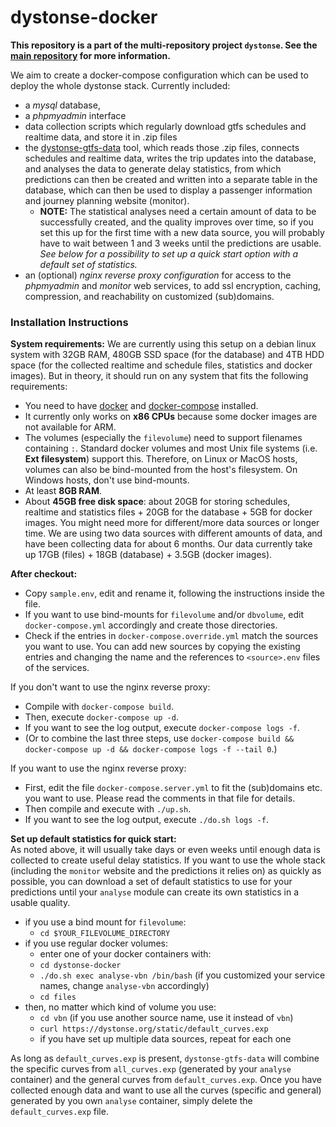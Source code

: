 # dystonse-docker

**This repository is a part of the multi-repository project `dystonse`. See the [main repository](https://github.com/dystonse/dystonse) for more information.**

We aim to create a docker-compose configuration which can be used to deploy the whole dystonse stack. Currently included:
* a _mysql_ database, 
* a _phpmyadmin_ interface
* data collection scripts which regularly download gtfs schedules and realtime data, and store it in .zip files
* the [dystonse-gtfs-data](https://github.com/dystonse/dystonse-gtfs-data) tool, which reads those .zip files, connects schedules and realtime data, writes the trip updates into the database, and analyses the data to generate delay statistics, from which predictions can then be created and written into a separate table in the database, which can then be used to display a passenger information and journey planning website (monitor). 
   * **NOTE:** The statistical analyses need a certain amount of data to be successfully created, and the quality improves over time, so if you set this up for the first time with a new data source, you will probably have to wait between 1 and 3 weeks until the predictions are usable. *See below for a possibility to set up a quick start option with a default set of statistics.*
* an (optional) _nginx reverse proxy configuration_ for access to the _phpmyadmin_ and _monitor_ web services, to add ssl encryption, caching, compression, and reachability on customized (sub)domains.

### Installation Instructions

**System requirements:**
We are currently using this setup on a debian linux system with 32GB RAM, 480GB SSD space (for the database) and 4TB HDD space (for the collected realtime and schedule files, statistics and docker images). But in theory, it should run on any system that fits the following requirements:

* You need to have [docker](https://docs.docker.com/get-docker/) and [docker-compose](https://docs.docker.com/compose/install/) installed.
* It currently only works on **x86 CPUs** because some docker images are not available for ARM.
* The volumes (especially the `filevolume`) need to support filenames containing `:`. Standard docker volumes and most Unix file systems (i.e. **Ext filesystem**) support this. Therefore, on Linux or MacOS hosts, volumes can also be bind-mounted from the host's filesystem. On Windows hosts, don't use bind-mounts.
* At least **8GB RAM**.
* About **45GB free disk space**: about 20GB for storing schedules, realtime and statistics files + 20GB for the database + 5GB for docker images. 
You might need more for different/more data sources or longer time. We are using two data sources with different amounts of data, and have been collecting data for about 6 months. Our data currently take up 17GB (files) + 18GB (database) + 3.5GB (docker images).

**After checkout:**
* Copy `sample.env`, edit and rename it, following the instructions inside the file.
* If you want to use bind-mounts for `filevolume` and/or `dbvolume`, edit `docker-compose.yml` accordingly and create those directories.
* Check if the entries in `docker-compose.override.yml` match the sources you want to use. You can add new sources by copying the existing entries and changing the name and the references to `<source>.env` files of the services.

If you don't want to use the nginx reverse proxy:
  * Compile with `docker-compose build`.
  * Then, execute `docker-compose up -d`.
  * If you want to see the log output, execute `docker-compose logs -f`.
  * (Or to combine the last three steps, use `docker-compose build && docker-compose up -d && docker-compose logs -f --tail 0`.)

If you want to use the nginx reverse proxy:
  * First, edit the file `docker-compose.server.yml` to fit the (sub)domains etc. you want to use. Please read the comments in that file for details.
  * Then compile and execute with `./up.sh`.
  * If you want to see the log output, execute `./do.sh logs -f`.

**Set up default statistics for quick start:**  
As noted above, it will usually take days or even weeks until enough data is collected to create useful delay statistics. If you want to use the whole stack (including the `monitor` website and the predictions it relies on) as quickly as possible, you can download a set of default statistics to use for your predictions until your `analyse` module can create its own statistics in a usable quality. 

 * if you use a bind mount for `filevolume`:
   * `cd $YOUR_FILEVOLUME_DIRECTORY`
 * if you use regular docker volumes:
   * enter one of your docker containers with:
   * `cd dystonse-docker`
   * `./do.sh exec analyse-vbn /bin/bash` (if you customized your service names, change `analyse-vbn` accordingly)
   * `cd files`
 * then, no matter which kind of volume you use:
   * `cd vbn` (if you use another source name, use it instead of `vbn`) 
   * `curl https://dystonse.org/static/default_curves.exp`
   * if you have set up multiple data sources, repeat for each one
   
As long as `default_curves.exp` is present, `dystonse-gtfs-data` will combine the specific curves from `all_curves.exp` (generated by your `analyse` container)  and the general curves from `default_curves.exp`. Once you have collected enough data and want to use all the curves (specific and general) generated by you own `analyse` container, simply delete the `default_curves.exp` file.
